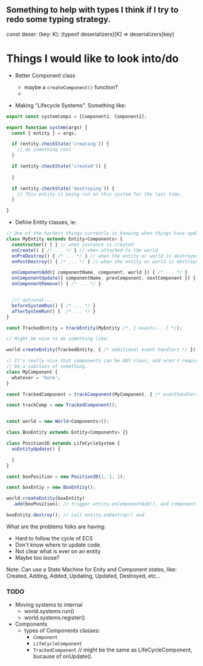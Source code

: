 
## Something to help with types I think if I try to redo some typing strategy.
const deser: <K extends keyof typeof deserializers>(key: K): (typeof deserializers)[K] => deserializers[key]

# Things I would like to look into/do
- Better Component class
  - maybe a `createComponent()` function?
  - 

- Making "Lifecycle Systems". Something like: 

```typescript
export const systemComps = [Component1, Component2];

export function system(args) {
  const { entity } = args;

  if (entity.checkState('creating')) {
    // do something cool
  }

  if (entity.checkState('created')) {
    
  }

  if (entity.checkState('destroying')) {
    // This entity is being run on this system for the last time.
  }

} 
```


- Define Entity classes, ie:

```typescript
// One of the hardest things currently is knowing when things have updated, or state has changed.
class MyEntity extends Entity<Components> {
  constructor() { } // when instance is created
  onCreate() { /* ... */ } // when attached to the world
  onPreDestroy() { /* ... */ } // when the entity or world is destroyed
  onPostDestroy() { /* ... */ } // when the entity or world is destroyed

  onComponentAdd({ componentName, component, world }) { /* ... */ }
  onComponentUpdate({ componentName, prevComponent, nextComponent }) { /* ... */ }
  onComponentRemove() { /* ... */ }


  /// optional....
  beforeSystemRun() { /* ... */ }
  afterSystemRun() {  /* ... */ }
}

const TrackedEntity = trackEntity(MyEntity /*, { events... } */);

// Might be nice to do something like:

world.createEntity(TrackedEntity, { /* additional event handlers */ })


```

```typescript
// It's really nice that components can be ANY class, and aren't required to 
// be a subclass of something.
class MyComponent {
  whatever = 'here';
}

const TrackedComponent = trackComponent(MyComponent, { /* eventhandlers */})

const trackComp = new TrackedComponent();


```


```typescript

const world = new World<Components>();

class BoxEntity extends Entity<Components> {}

class Position3D extends LifeCycleSystem {
  onEntityUpdate() {

  }
}

const boxPosition = new Position3D(1, 1, 1);

const boxEntiy = new BoxEntity();

world.createEntity(boxEntity)
  .add(boxPosition); // trigger entity.onComponentAdd(), and component.onAdd()

boxEntity.destroy(); // call entity.onDestroy() and 
```


What are the problems folks are having:
- Hard to follow the cycle of ECS
- Don't know where to update code.
- Not clear what is ever on an entity
- Maybe too loose?


Note: Can use a State Machine for Enity and Component states, like: 
Created, Adding, Added, Updating, Updated, Destroyed, etc...

### TODO
- Moving systems to internal
  -  world.systems.run()
  - world.systems.register()
- Components
  - types of Components classes: 
    - `Component`
    - `LifeCycleComponent`
    - `TrackedComponent` // might be the same as LifeCycleComponent, bucause of onUpdate().